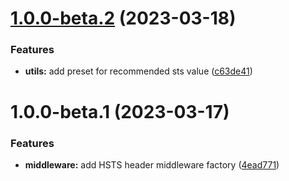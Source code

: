 # [1.0.0-beta.2](https://github.com/httpland/hsts-middleware/compare/1.0.0-beta.1...1.0.0-beta.2) (2023-03-18)


### Features

* **utils:** add preset for recommended sts value ([c63de41](https://github.com/httpland/hsts-middleware/commit/c63de419cc40bc38b9d59e8861c3540b1ca12f2e))

# 1.0.0-beta.1 (2023-03-17)


### Features

* **middleware:** add HSTS header middleware factory ([4ead771](https://github.com/httpland/hsts-middleware/commit/4ead771fd712af62524758b8e4fc0beb7306c88a))
